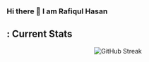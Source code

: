 ### Hi there 👋 I am Rafiqul Hasan

## : Current Stats

<p align="center"><img src="https://github-readme-streak-stats.herokuapp.com?user=mdrafiqulhasan110&theme=iceberg&hide_border=true&background=0D1117&border_radius=5" alt="GitHub Streak" /></p>
